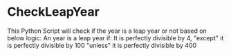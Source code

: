# CheckLeapYear
This Python Script will check if the year is a leap year or not based on below logic:
 An year is a leap year if:
 It is perfectly divisible by 4,
 "except" it is perfectly divisible by 100
 "unless" it is perfectly divisible by 400

